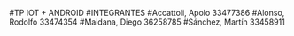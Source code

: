 #TP IOT + ANDROID
#INTEGRANTES
#Accattoli, Apolo	33477386
#Alonso, Rodolfo	33474354
#Maidana, Diego	36258785
#Sánchez, Martín	33458911
